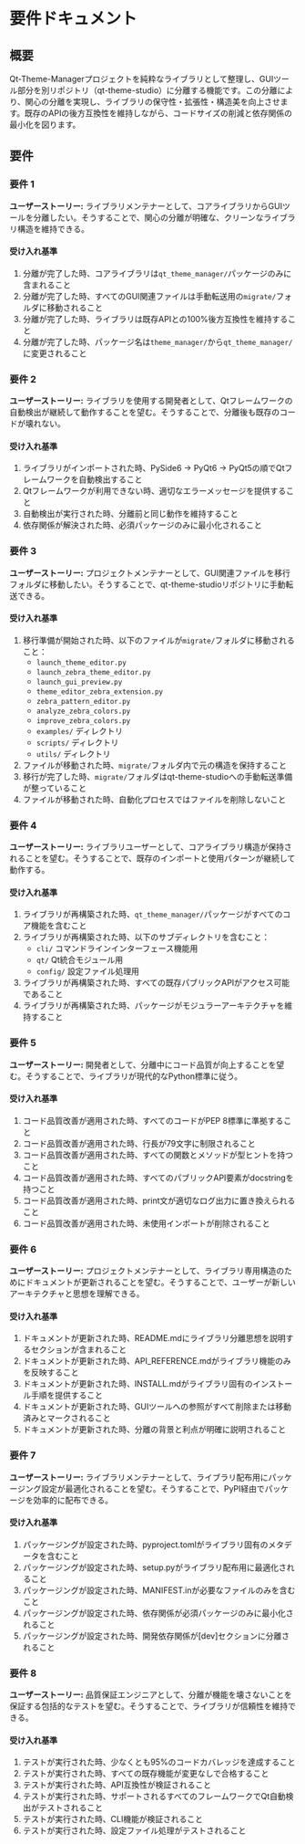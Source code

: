 # 要件ドキュメント

## 概要

Qt-Theme-Managerプロジェクトを純粋なライブラリとして整理し、GUIツール部分を別リポジトリ（qt-theme-studio）に分離する機能です。この分離により、関心の分離を実現し、ライブラリの保守性・拡張性・構造美を向上させます。既存のAPIの後方互換性を維持しながら、コードサイズの削減と依存関係の最小化を図ります。

## 要件

### 要件 1

**ユーザーストーリー:** ライブラリメンテナーとして、コアライブラリからGUIツールを分離したい。そうすることで、関心の分離が明確な、クリーンなライブラリ構造を維持できる。

#### 受け入れ基準

1. 分離が完了した時、コアライブラリは`qt_theme_manager/`パッケージのみに含まれること
2. 分離が完了した時、すべてのGUI関連ファイルは手動転送用の`migrate/`フォルダに移動されること
3. 分離が完了した時、ライブラリは既存APIとの100%後方互換性を維持すること
4. 分離が完了した時、パッケージ名は`theme_manager/`から`qt_theme_manager/`に変更されること

### 要件 2

**ユーザーストーリー:** ライブラリを使用する開発者として、Qtフレームワークの自動検出が継続して動作することを望む。そうすることで、分離後も既存のコードが壊れない。

#### 受け入れ基準

1. ライブラリがインポートされた時、PySide6 → PyQt6 → PyQt5の順でQtフレームワークを自動検出すること
2. Qtフレームワークが利用できない時、適切なエラーメッセージを提供すること
3. 自動検出が実行された時、分離前と同じ動作を維持すること
4. 依存関係が解決された時、必須パッケージのみに最小化されること

### 要件 3

**ユーザーストーリー:** プロジェクトメンテナーとして、GUI関連ファイルを移行フォルダに移動したい。そうすることで、qt-theme-studioリポジトリに手動転送できる。

#### 受け入れ基準

1. 移行準備が開始された時、以下のファイルが`migrate/`フォルダに移動されること：
   - `launch_theme_editor.py`
   - `launch_zebra_theme_editor.py`
   - `launch_gui_preview.py`
   - `theme_editor_zebra_extension.py`
   - `zebra_pattern_editor.py`
   - `analyze_zebra_colors.py`
   - `improve_zebra_colors.py`
   - `examples/` ディレクトリ
   - `scripts/` ディレクトリ
   - `utils/` ディレクトリ
2. ファイルが移動された時、`migrate/`フォルダ内で元の構造を保持すること
3. 移行が完了した時、`migrate/`フォルダはqt-theme-studioへの手動転送準備が整っていること
4. ファイルが移動された時、自動化プロセスではファイルを削除しないこと

### 要件 4

**ユーザーストーリー:** ライブラリユーザーとして、コアライブラリ構造が保持されることを望む。そうすることで、既存のインポートと使用パターンが継続して動作する。

#### 受け入れ基準

1. ライブラリが再構築された時、`qt_theme_manager/`パッケージがすべてのコア機能を含むこと
2. ライブラリが再構築された時、以下のサブディレクトリを含むこと：
   - `cli/` コマンドラインインターフェース機能用
   - `qt/` Qt統合モジュール用
   - `config/` 設定ファイル処理用
3. ライブラリが再構築された時、すべての既存パブリックAPIがアクセス可能であること
4. ライブラリが再構築された時、パッケージがモジュラーアーキテクチャを維持すること

### 要件 5

**ユーザーストーリー:** 開発者として、分離中にコード品質が向上することを望む。そうすることで、ライブラリが現代的なPython標準に従う。

#### 受け入れ基準

1. コード品質改善が適用された時、すべてのコードがPEP 8標準に準拠すること
2. コード品質改善が適用された時、行長が79文字に制限されること
3. コード品質改善が適用された時、すべての関数とメソッドが型ヒントを持つこと
4. コード品質改善が適用された時、すべてのパブリックAPI要素がdocstringを持つこと
5. コード品質改善が適用された時、print文が適切なログ出力に置き換えられること
6. コード品質改善が適用された時、未使用インポートが削除されること

### 要件 6

**ユーザーストーリー:** プロジェクトメンテナーとして、ライブラリ専用構造のためにドキュメントが更新されることを望む。そうすることで、ユーザーが新しいアーキテクチャと思想を理解できる。

#### 受け入れ基準

1. ドキュメントが更新された時、README.mdにライブラリ分離思想を説明するセクションが含まれること
2. ドキュメントが更新された時、API_REFERENCE.mdがライブラリ機能のみを反映すること
3. ドキュメントが更新された時、INSTALL.mdがライブラリ固有のインストール手順を提供すること
4. ドキュメントが更新された時、GUIツールへの参照がすべて削除または移動済みとマークされること
5. ドキュメントが更新された時、分離の背景と利点が明確に説明されること

### 要件 7

**ユーザーストーリー:** ライブラリメンテナーとして、ライブラリ配布用にパッケージング設定が最適化されることを望む。そうすることで、PyPI経由でパッケージを効率的に配布できる。

#### 受け入れ基準

1. パッケージングが設定された時、pyproject.tomlがライブラリ固有のメタデータを含むこと
2. パッケージングが設定された時、setup.pyがライブラリ配布用に最適化されること
3. パッケージングが設定された時、MANIFEST.inが必要なファイルのみを含むこと
4. パッケージングが設定された時、依存関係が必須パッケージのみに最小化されること
5. パッケージングが設定された時、開発依存関係が[dev]セクションに分離されること

### 要件 8

**ユーザーストーリー:** 品質保証エンジニアとして、分離が機能を壊さないことを保証する包括的なテストを望む。そうすることで、ライブラリが信頼性を維持できる。

#### 受け入れ基準

1. テストが実行された時、少なくとも95%のコードカバレッジを達成すること
2. テストが実行された時、すべての既存機能が変更なしで合格すること
3. テストが実行された時、API互換性が検証されること
4. テストが実行された時、サポートされるすべてのフレームワークでQt自動検出がテストされること
5. テストが実行された時、CLI機能が検証されること
6. テストが実行された時、設定ファイル処理がテストされること
